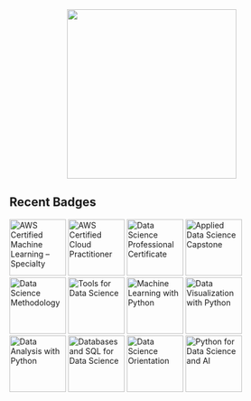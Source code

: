 

<div id="header" align="center">
  <img src="https://media.giphy.com/media/Qo2dupDib32rkTY4hX/giphy.gif" width="300"/>
</div>



<!--<h1 align="center">Hi <img src = "https://raw.githubusercontent.com/MartinHeinz/MartinHeinz/master/wave.gif" width="50" height="50">, welcome.</h1>-->

<h2> Recent Badges </h2>

<!--START_SECTION:badges-->
<a href="http://www.credly.com/badges/b0350987-5bc1-4806-9c75-47a81acab7c8" title="AWS Certified Machine Learning – Specialty"><img src="https://images.credly.com/size/120x120/images/778bde6c-ad1c-4312-ac33-2fa40d50a147/image.png" width="100" height="100" alt="AWS Certified Machine Learning – Specialty"></a>
<a href="http://www.credly.com/badges/a4a313f9-9fda-4f1f-8156-fd2623372ebf" title="AWS Certified Cloud Practitioner"><img src="https://images.credly.com/size/120x120/images/00634f82-b07f-4bbd-a6bb-53de397fc3a6/image.png" width="100" height="100" alt="AWS Certified Cloud Practitioner"></a>
<a href="http://www.credly.com/badges/cc2451f4-84e8-4c7a-83da-ffbb2390cbbe" title="Data Science Professional Certificate"><img src="https://images.credly.com/size/120x120/images/0da411a5-24e9-4991-9756-ca5f6073e7af/image.png" width="100" height="100" alt="Data Science Professional Certificate"></a>
<a href="http://www.credly.com/badges/a088e74b-83d0-4598-ba5a-69a19d9bb8cc" title="Applied Data Science Capstone"><img src="https://images.credly.com/size/120x120/images/60f2e1e1-1b74-4dc0-a24b-cd08b460c12d/Applied_Data_Science_Capstone.png" width="100" height="100" alt="Applied Data Science Capstone"></a>
<a href="http://www.credly.com/badges/780e8033-00d3-463a-950d-a8d8b7b9e486" title="Data Science Methodology"><img src="https://images.credly.com/size/120x120/images/46defa53-a922-47bd-94ea-b43488f5cd8a/Data_Science_Methodology_Foundational.png" width="100" height="100" alt="Data Science Methodology"></a>
<a href="http://www.credly.com/badges/305bdd64-93d7-4af4-93a4-16694bc807c8" title="Tools for Data Science"><img src="https://images.credly.com/size/120x120/images/60cf69ce-6129-425d-9a42-7732fa07da1e/Tools_for_Data_Science_Foundational.png" width="100" height="100" alt="Tools for Data Science"></a>
<a href="http://www.credly.com/badges/728e3fa5-6b63-4a80-b35e-0ef28dfa912d" title="Machine Learning with Python"><img src="https://images.credly.com/size/120x120/images/f283df3d-1780-4c2d-947d-fc80eae0953b/image.png" width="100" height="100" alt="Machine Learning with Python"></a>
<a href="http://www.credly.com/badges/ec4a9b74-f730-4a77-9c90-b16b156798e8" title="Data Visualization with Python"><img src="https://images.credly.com/size/120x120/images/9da3eedf-fda3-4e81-bb46-d174b4699bf1/image.png" width="100" height="100" alt="Data Visualization with Python"></a>
<a href="http://www.credly.com/badges/e8140418-1203-4ec5-8253-4530fd1ab5a7" title="Data Analysis with Python"><img src="https://images.credly.com/size/120x120/images/950038fc-2519-4f79-8827-f71caf0f5095/image.png" width="100" height="100" alt="Data Analysis with Python"></a>
<a href="http://www.credly.com/badges/2d0f201a-cb8a-41b5-b738-afe7a0bc827e" title="Databases and SQL for Data Science"><img src="https://images.credly.com/size/120x120/images/f2573aac-d21c-483d-acda-afaa366b4f51/image.png" width="100" height="100" alt="Databases and SQL for Data Science"></a>
<a href="http://www.credly.com/badges/cf7e5b93-1f7f-436f-b992-9831e8e8680d" title="Data Science Orientation"><img src="https://images.credly.com/size/120x120/images/5fc2d535-e716-46c4-881a-f4822b8da0e5/Cognitive_Class_-_What_is_Data_Science.png" width="100" height="100" alt="Data Science Orientation"></a>
<a href="http://www.credly.com/badges/9f8c4792-3aa2-49e3-974e-ed48bd7817a3" title="Python for Data Science and AI"><img src="https://images.credly.com/size/120x120/images/40bee502-a5b3-4365-90e7-57eed5067594/image.png" width="100" height="100" alt="Python for Data Science and AI"></a>
<!--END_SECTION:badges-->

<!--
**efrenmo/efrenmo** is a ✨ _special_ ✨ repository because its `README.md` (this file) appears on your GitHub profile.

Here are some ideas to get you started:

- 🔭 I’m currently working on ...
- 🌱 I’m currently learning ...
- 👯 I’m looking to collaborate on ...
- 🤔 I’m looking for help with ...
- 💬 Ask me about ...
- 📫 How to reach me: ...
- 😄 Pronouns: ...
- ⚡ Fun fact: ...
-->
